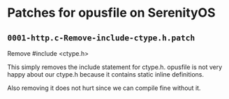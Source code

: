 # Patches for opusfile on SerenityOS

## `0001-http.c-Remove-include-ctype.h.patch`

Remove #include <ctype.h>

This simply removes the include statement for ctype.h. opusfile is not
very happy about our ctype.h because it contains static inline
definitions.

Also removing it does not hurt since we can compile fine without it.

